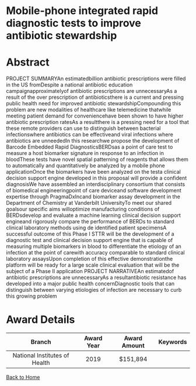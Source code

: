 
Mobile-phone integrated rapid diagnostic tests to improve antibiotic stewardship
================================================================================

# Abstract


PROJECT SUMMARYAn estimatedbillion antibiotic prescriptions were filled in the US fromDespite a national antibiotic education campaignapproximatelyof antibiotic prescriptions are unnecessaryAs a result of the over prescription of antibioticsthere is a current and pressing public health need for improved antibiotic stewardshipCompounding this problem are new modalities of healthcare like telemedicine thatwhile meeting patient demand for conveniencehave been shown to have higher antibiotic prescription ratesAs a resultthere is a pressing need for a tool that these remote providers can use to distinguish between bacterial infectionswhere antibiotics can be effectiveand viral infections where antibiotics are unneededIn this researchwe propose the development of Barcode Embedded Rapid DiagnosticsBERDsas a point of care test to measure a host biomarker signature in response to an infection in bloodThese tests have novel spatial patterning of reagents that allows them to automatically and quantitatively be analyzed by a mobile phone applicationOnce the biomarkers have been analyzed on the testa clinical decision support engine developed in this proposal will provide a confident diagnosisWe have assembled an interdisciplinary consortium that consists of biomedical engineeringpoint of care deviceand software development expertise through PragmaDxIncand biomarker assay development in the Department of Chemistry at Vanderbilt UniversityTo meet our shared goalsour specific aims willoptimize manufacturing conditions of BERDsdevelop and evaluate a machine learning clinical decision support engineand rigorously compare the performance of BERDs to standard clinical laboratory methods using de identified patient specimensA successful outcome of this Phase I STTR will be the development of a diagnostic test and clinical decision support engine that is capable of measuring multiple biomarkers in blood to differentiate the etiology of an infection at the point of carewith accuracy comparable to standard clinical laboratory assaysUpon completion of this effective demonstrationthe platform will be ready for a large scale clinical evaluation that will be the subject of a Phase II application PROJECT NARRATIVEAn estimatedof antibiotic prescriptions are unnecessaryAs a resultantibiotic resistance has developed into a major public health concernDiagnostic tools that can distinguish between varying etiologies of infection are necessary to curb this growing problem  

# Award Details

|Branch|Award Year|Award Amount|Keywords|
| :---: | :---: | :---: | :---: |
|National Institutes of Health|2019|$151,894||
  
  


[Back to Home](https://github.com/chrischow/dod_sbir_awards#2317)